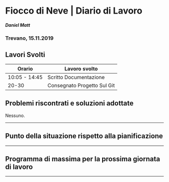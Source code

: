 # Fiocco di Neve | Diario di Lavoro 
##### Daniel Matt
### Trevano, 15.11.2019

## Lavori Svolti

|Orario          |Lavoro svolto                 |
|--------------  |------------------------------|
|10:05 -  14:45  | Scritto Documentazione|
|20-30|Consegnato Progetto Sul Git|





##  Problemi riscontrati e soluzioni adottate
Nessuno.
___

##  Punto della situazione rispetto alla pianificazione

___

## Programma di massima per la prossima giornata di lavoro

___
